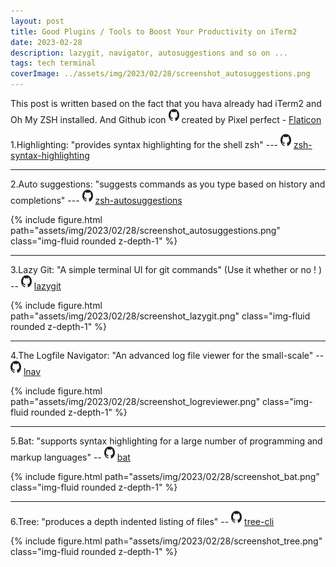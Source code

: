 ```yaml
---
layout: post
title: Good Plugins / Tools to Boost Your Productivity on iTerm2
date: 2023-02-28 
description: lazygit, navigator, autosuggestions and so on ...
tags: tech terminal
coverImage: ../assets/img/2023/02/28/screenshot_autosuggestions.png
---
```


This post is written based on the fact that you hava already had iTerm2 and Oh My ZSH installed. And Github icon <img src="/assets/img/github.png" alt="github icon" style="width:17px;height:20px;padding-bottom:3px"> created by Pixel perfect - <a href="https://www.flaticon.com/free-icons/github" title="github icons"> Flaticon</a>

1.Highlighting: "provides syntax highlighting for the shell zsh" --- <img src="/assets/img/github.png" alt="github icon" style="width:17px;height:20px;padding-bottom:3px"> <a href="https://github.com/zsh-users/zsh-syntax-highlighting">zsh-syntax-highlighting</a>

---

2.Auto suggestions: "suggests commands as you type based on history and completions" --- <img src="/assets/img/github.png" alt="github icon" style="width:17px;height:20px;padding-bottom:3px"> <a href="https://github.com/zsh-users/zsh-autosuggestions">zsh-autosuggestions</a>

<div>
    {% include figure.html path="assets/img/2023/02/28/screenshot_autosuggestions.png" class="img-fluid rounded z-depth-1" %}
</div>

---

3.Lazy Git: "A simple terminal UI for git commands" (Use it whether or no ! ) -- <img src="/assets/img/github.png" alt="github icon" style="width:17px;height:20px;padding-bottom:3px"> <a href="https://github.com/jesseduffield/lazygit">lazygit</a>

<div>
    {% include figure.html path="assets/img/2023/02/28/screenshot_lazygit.png" class="img-fluid rounded z-depth-1" %}
</div>

---

4.The Logfile Navigator: "An advanced log file viewer for the small-scale" -- <img src="/assets/img/github.png" alt="github icon" style="width:17px;height:20px;padding-bottom:3px"> <a href="https://lnav.org/">lnav</a>

<div>
    {% include figure.html path="assets/img/2023/02/28/screenshot_logreviewer.png" class="img-fluid rounded z-depth-1" %}
</div>

---

5.Bat: "supports syntax highlighting for a large number of programming and markup languages" -- <img src="/assets/img/github.png" alt="github icon" style="width:17px;height:20px;padding-bottom:3px"> <a href="https://github.com/sharkdp/bat">bat</a>

<div>
    {% include figure.html path="assets/img/2023/02/28/screenshot_bat.png" class="img-fluid rounded z-depth-1" %}
</div>

---

6.Tree: "produces a depth indented listing of files" -- <img src="/assets/img/github.png" alt="github icon" style="width:17px;height:20px;padding-bottom:3px"> <a href="https://github.com/MrRaindrop/tree-cli">tree-cli</a>

<div>
    {% include figure.html path="assets/img/2023/02/28/screenshot_tree.png" class="img-fluid rounded z-depth-1" %}
</div>
